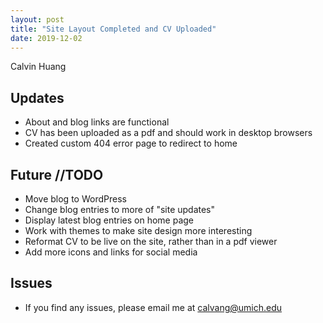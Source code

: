 ```yaml
---
layout: post
title: "Site Layout Completed and CV Uploaded"
date: 2019-12-02
---
```

Calvin Huang
## Updates
- About and blog links are functional
- CV has been uploaded as a pdf and should work in desktop browsers
- Created custom 404 error page to redirect to home
## Future //TODO
- Move blog to WordPress
- Change blog entries to more of "site updates"
- Display latest blog entries on home page
- Work with themes to make site design more interesting
- Reformat CV to be live on the site, rather than in a pdf viewer
- Add more icons and links for social media
## Issues
- If you find any issues, please email me at calvang@umich.edu

